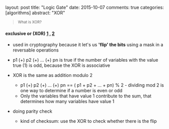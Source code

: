 layout: post
title: "Logic Gate"
date: 2015-10-07
comments: true
categories: [algorithms]
abstract: "XOR"


> <small>What is XOR? </small>

####  exclusive or (XOR)  [1] , [2] 
  * used in cryptography because it let's us **'flip' the bits** using a mask in a reversable operations

  * p1 (+) p2 (+) ... (+) pn is true if the number of variables with the value true (1) is odd, because the XOR is associative

  * XOR is the same as addition modulo 2
    - p1 (+) p2 (+) ... (+) pn == ( p1 + p2 + ... + pn) % 2 - dividing mod 2 is one way to determine if a number is even or odd
    - Only the variables that have value 1 contribute to the sum, that determines how many variables have value 1

  * doing parity check
    - kind of checksum: use the XOR to check whether there is the flip


[1]: http://stackoverflow.com/questions/14526584/what-does-the-xor-operator-do  
[2]: http://www.cs.umd.edu/class/sum2003/cmsc311/Notes/BitOp/xor.html
